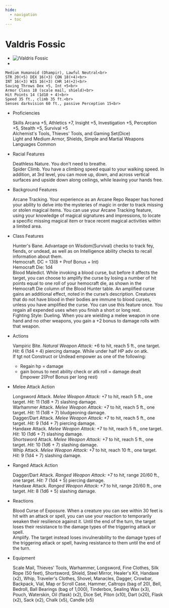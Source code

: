 ```yaml
---
hide:
  - navigation
  - toc
---
```


# Valdris Fossic

<div class="grid cards" markdown>

-   
    <img src="https://half-guinea-press.github.io/Nightmare_Campaign/images/Valdris Fossic.jpg" alt="/Valdris Fossic">

-   
  
    Medium Humanoid (Dhampir), Lawful Neutral<br>
    STR 20(+5) DEX 16(+3) CON 18(+4)<br>
    INT 16(+3) WIS 16(+3) CHR 14(+2)<br>
    Saving Throws Dex +5, Int +5<br>
    Armor Class 18 (scale mail, shield)<br>
    Hit Points 14 (1d10 + 4)<br>
    Speed 35 ft., climb 35 ft.<br>
    Senses darkvision 60 ft., passive Perception 15<br>
    
-   Proficiencies

    Skills Arcana +5, Athletics +7, Insight +5, Investigation +5, Perception +5, Stealth +5, Survival +5<br>
    Alchemist's Tools, Thieves' Tools, and Gaming Set(Dice)<br>
    Light and Medium Armor, Shields, Simple and Martial Weapons<br>
    Languages Common<br>

-   Racial Features

    Deathless Nature. You don't need to breathe.<br>
    Spider Climb. You have a climbing speed equal to your walking speed. In addition, at 3rd level, you can move up, down, and across vertical surfaces and upside down along ceilings, while leaving your hands free.

-   Background Features

    Arcane Tracking. Your experience as an Arcane Repo Reaper has honed your ability to delve into the mysteries of magic in order to track missing or stolen magical items. You can use your Arcane Tracking feature, using your knowledge of magical signatures and impressions, to locate a specific missing magical item or trace recent magical activities within a limited area.

-   Class Features

    Hunter's Bane. Advantage on Wisdom(Survival) checks to track fey, fiends, or undead, as well as on Intelligence ability checks to recall information about them.<br>
    Hemocraft. DC = 13(8 + Prof Bonus + Int)<br>
    Hemocraft Die: 1d4<br>
    Blood Maledict. While invoking a blood curse, but before it affects the target, you can choose to amplify the curse by losing a number of hit points equal to one roll of your hemocraft die, as shown in the Hemocraft Die column of the Blood Hunter table. An amplified curse gains an additional effect, noted in the curse’s description. Creatures that do not have blood in their bodies are immune to blood curses, unless you have amplified the curse. You can use this feature once. You regain all expended uses when you finish a short or long rest.<br>
    Fighting Style: Dueling. When you are wielding a melee weapon in one hand and no other weapons, you gain a +2 bonus to damage rolls with that weapon.<br>
    
    
-   Actions

    Vampiric Bite. _Natural Weapon Attack:_ +6 to hit, reach 5 ft., one target. _Hit:_ 6 (1d4 + 4) piercing damage. While under half HP adv on atk.<br>
    If tgt not Construct or Undead empower as one of the following: <br>
    - Regain hp = damage<br>
    - gain bonus to next ability check or atk roll = damage dealt <br>
    Empower 2(Prof Bonus per long rest)<br>

-   Melee Attack Action
  
    Longsword Attack. _Melee Weapon Attack:_ +7 to hit, reach 5 ft., one target. _Hit:_ 11 (1d8 + 7) slashing damage.<br>
    Warhammer Attack. _Melee Weapon Attack:_ +7 to hit, reach 5 ft., one target. _Hit:_ 11 (1d8 + 7) bludgeoning damage.<br>
    Dagger/Dart Attack. _Melee Weapon Attack:_ +7 to hit, reach 5 ft., one target. _Hit:_ 9 (1d4 + 7) piercing damage.<br>
    Handaxe Attack. _Melee Weapon Attack:_ +7 to hit, reach 5 ft., one target. _Hit:_ 10 (1d6 + 7) slashing damage.<br>
    Shortsword Attack. _Melee Weapon Attack:_ +7 to hit, reach 5 ft., one target. _Hit:_ 10 (1d6 + 7) slashing damage.<br>
    Whip Attack. _Melee Weapon Attack:_ +7 to hit, reach 10 ft., one target. _Hit:_ 9 (1d4 + 7) slashing damage.<br>

-   Ranged Attack Action
    
    Dagger/Dart Attack. _Ranged Weapon Attack:_ +7 to hit, range 20/60 ft., one target. _Hit:_ 7 (1d4 + 5) piercing damage.<br>
    Handaxe Attack. _Ranged Weapon Attack:_ +7 to hit, range 20/60 ft., one target. _Hit:_ 8 (1d6 + 5) slashing damage.<br>
    
-   Reactions

    Blood Curse of Exposure. When a creature you can see within 30 feet is hit with an attack or spell, you can use your reaction to temporarily weaken their resilience against it. Until the end of the turn, the target loses their resistance to the damage types of the triggering attack or spell.<br>
    Amplify. The target instead loses invulnerability to the damage types of the triggering attack or spell, having resistance to them until the end of the turn.

-   Equipment

    Scale Mail, Thieves' Tools, Warhammer, Longsword, Fine Clothes, Silk Rope (50 feet), Shortsword, Shield, Steel Mirror, Healer's Kit, Handaxe (x2), Whip, Traveler's Clothes, Shovel, Manacles, Dagger, Crowbar, Backpack, Vial, Map or Scroll Case, Hammer, Caltrops (bag of 20), Bell, Bedroll, Ball Bearings (bag of 1,000), Tinderbox, Sealing Wax (x3), Pouch, Waterskin, Oil (flask) (x2), Dice Set, Piton (x10), Dart (x20), Flask (x2), Sack (x2), Chalk (x5), Candle (x5)
</div>
